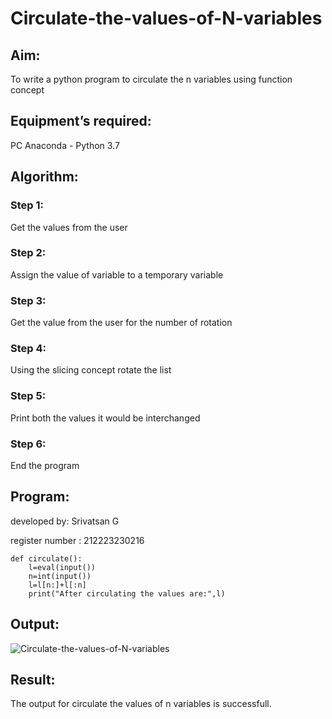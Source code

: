 # Circulate-the-values-of-N-variables
## Aim:
To write a python program to circulate the n variables using function concept
## Equipment’s required:
PC
Anaconda - Python 3.7
## Algorithm: 
### Step 1:
 Get the values from the user

### Step 2: 
Assign the value of variable to a temporary variable

### Step 3: 
Get the value from the user for the number of rotation

### Step 4: 
Using the slicing concept rotate the list

### Step 5: 
Print both the values it would be interchanged

### Step 6:
End the program 


## Program:

developed by: Srivatsan G

register number : 212223230216

```
def circulate():
    l=eval(input())
    n=int(input())
    l=l[n:]+l[:n]
    print("After circulating the values are:",l)

```
## Output:
![Circulate-the-values-of-N-variables](https://github.com/vatsan143/Circulate-the-values-of-N-variables/assets/147368204/c24bdd60-e22d-477f-a362-3aad2f5bd57e)


## Result:
The output for circulate the values of n variables is successfull.


